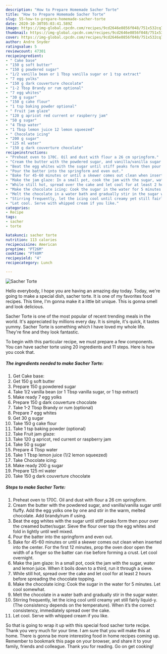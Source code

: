 ```yaml
---
description: "How to Prepare Homemade Sacher Torte"
title: "How to Prepare Homemade Sacher Torte"
slug: 55-how-to-prepare-homemade-sacher-torte
date: 2020-10-30T05:03:41.589Z
image: https://img-global.cpcdn.com/recipes/9cd2646e0856f048/751x532cq70/sacher-torte-recipe-main-photo.jpg
thumbnail: https://img-global.cpcdn.com/recipes/9cd2646e0856f048/751x532cq70/sacher-torte-recipe-main-photo.jpg
cover: https://img-global.cpcdn.com/recipes/9cd2646e0856f048/751x532cq70/sacher-torte-recipe-main-photo.jpg
author: Andre Snyder
ratingvalue: 5
reviewcount: 47301
recipeingredient:
- " Cake base"
- "150 g soft butter"
- "150 g powdered sugar"
- "1/2 vanilla bean or 1 Tbsp vanilla sugar or 1 tsp extract"
- "7 egg yolks"
- "150 g dark couverture chocolate"
- "1-2 Tbsp Brandy or rum optional"
- "7 egg whites"
- "30 g sugar"
- "150 g cake flour"
- "1 tsp baking powder optional"
- " Fruit jam glaze"
- "120 g apricot red current or raspberry jam"
- "50 g sugar"
- "4 Tbsp water"
- "1 Tbsp lemon juice 12 lemon squeezed"
- " Chocolate icing"
- "200 g sugar"
- "125 ml water"
- "150 g dark couverture chocolate"
recipeinstructions:
- "Preheat oven to 170C. Oil and dust with flour a 26 cm springform."
- "Cream the butter with the powdered sugar, and vanilla/vanilla sugar until fluffy. Add the egg yolks one by one and stir in the warm, melted chocolate. Add brandy/rum if using."
- "Beat the egg whites with the sugar until stiff peaks form then pour over the creamed butter/sugar. Sieve the flour over top the egg whites and fold in lightly until well mixed."
- "Pour the batter into the springform and even out."
- "Bake for 45-60 minutes or until a skewer comes out clean when inserted into the center. For the first 12 minutes, prop the oven door open the width of a finger so the batter can rise before forming a crust. Let cool overnight."
- "Make the jam glaze: In a small pot, cook the jam with the sugar, water and lemon juice. When it boils down to a third, run it through a sieve."
- "While still hot, spread over the cake and let cool for at least 2 hours before spreading the chocolate topping."
- "Make the chocolate icing: Cook the sugar in the water for 5 minutes. Let cool somewhat."
- "Melt the chocolate in a water bath and gradually stir in the sugar water."
- "Stirring frequently, let the icing cool until creamy yet still fairly liquid-y. (The consistency depends on the temperature). When it’s the correct consistency, immediately spread over the cake."
- "Let cool. Serve with whipped cream if you like."
categories:
- Recipe
tags:
- sacher
- torte

katakunci: sacher torte 
nutrition: 113 calories
recipecuisine: American
preptime: "PT26M"
cooktime: "PT40M"
recipeyield: "4"
recipecategory: Lunch

---
```



![Sacher Torte](https://img-global.cpcdn.com/recipes/9cd2646e0856f048/751x532cq70/sacher-torte-recipe-main-photo.jpg)

Hello everybody, I hope you are having an amazing day today. Today, we're going to make a special dish, sacher torte. It is one of my favorites food recipes. This time, I'm gonna make it a little bit unique. This is gonna smell and look delicious.

Sacher Torte is one of the most popular of recent trending meals in the world. It's appreciated by millions every day. It is simple, it's quick, it tastes yummy. Sacher Torte is something which I have loved my whole life. They're fine and they look fantastic.




To begin with this particular recipe, we must prepare a few components. You can have sacher torte using 20 ingredients and 11 steps. Here is how you cook that.

<!--inarticleads1-->

##### The ingredients needed to make Sacher Torte:

1. Get  Cake base:
1. Get 150 g soft butter
1. Prepare 150 g powdered sugar
1. Take 1/2 vanilla bean (or 1 Tbsp vanilla sugar, or 1 tsp extract)
1. Make ready 7 egg yolks
1. Prepare 150 g dark couverture chocolate
1. Take 1-2 Tbsp Brandy or rum (optional)
1. Prepare 7 egg whites
1. Get 30 g sugar
1. Take 150 g cake flour
1. Take 1 tsp baking powder (optional)
1. Take  Fruit jam glaze:
1. Take 120 g apricot, red current or raspberry jam
1. Take 50 g sugar
1. Prepare 4 Tbsp water
1. Take 1 Tbsp lemon juice (1/2 lemon squeezed)
1. Take  Chocolate icing:
1. Make ready 200 g sugar
1. Prepare 125 ml water
1. Take 150 g dark couverture chocolate




<!--inarticleads2-->

##### Steps to make Sacher Torte:

1. Preheat oven to 170C. Oil and dust with flour a 26 cm springform.
1. Cream the butter with the powdered sugar, and vanilla/vanilla sugar until fluffy. Add the egg yolks one by one and stir in the warm, melted chocolate. Add brandy/rum if using.
1. Beat the egg whites with the sugar until stiff peaks form then pour over the creamed butter/sugar. Sieve the flour over top the egg whites and fold in lightly until well mixed.
1. Pour the batter into the springform and even out.
1. Bake for 45-60 minutes or until a skewer comes out clean when inserted into the center. For the first 12 minutes, prop the oven door open the width of a finger so the batter can rise before forming a crust. Let cool overnight.
1. Make the jam glaze: In a small pot, cook the jam with the sugar, water and lemon juice. When it boils down to a third, run it through a sieve.
1. While still hot, spread over the cake and let cool for at least 2 hours before spreading the chocolate topping.
1. Make the chocolate icing: Cook the sugar in the water for 5 minutes. Let cool somewhat.
1. Melt the chocolate in a water bath and gradually stir in the sugar water.
1. Stirring frequently, let the icing cool until creamy yet still fairly liquid-y. (The consistency depends on the temperature). When it’s the correct consistency, immediately spread over the cake.
1. Let cool. Serve with whipped cream if you like.




So that is going to wrap it up with this special food sacher torte recipe. Thank you very much for your time. I am sure that you will make this at home. There is gonna be more interesting food in home recipes coming up. Remember to bookmark this page on your browser, and share it to your family, friends and colleague. Thank you for reading. Go on get cooking!
